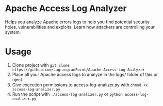 # Apache Access Log Analyzer
Helps you analyze Apache errors logs to help you find potential security holes, vulnerabilities and exploits. Learn how attackers are controlling your system.

# Usage
1. Clone project with ```git clone https://github.com/LagrangianPoint/Apache-Access-Log-Analyzer``` 
2. Place all your Apache access logs to analyze in the logs/ folder of this pr oject.
3. Give execution permissions to access-log-analizer.py with ``` chmod +x access-log-analizer.py ```
4. Run the script with ``` ./access-log-analizer.py ``` or ``` python access-log-analizer.py ```
